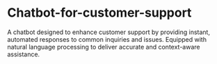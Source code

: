 # Chatbot-for-customer-support
 A chatbot designed to enhance customer support by providing instant, automated responses to common inquiries and issues. Equipped with natural language processing to deliver accurate and context-aware assistance.
